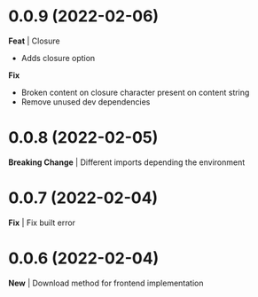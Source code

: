 # 0.0.9 (2022-02-06)
**Feat** | Closure
- Adds closure option

**Fix**
- Broken content on closure character present on content string
- Remove unused dev dependencies
# 0.0.8 (2022-02-05)
**Breaking Change** | Different imports depending the environment
# 0.0.7 (2022-02-04)
**Fix** | Fix built error
# 0.0.6 (2022-02-04)
**New** | Download method for frontend implementation